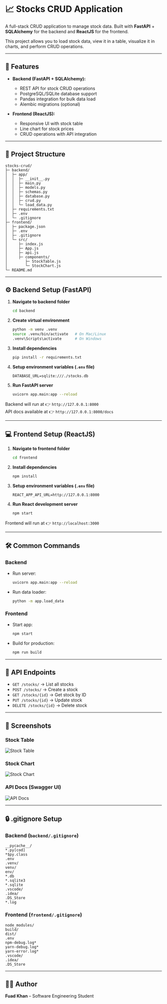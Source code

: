 # 📈 Stocks CRUD Application

A full-stack CRUD application to manage stock data. Built with **FastAPI** + **SQLAlchemy** for the backend and **ReactJS** for the frontend.  

This project allows you to load stock data, view it in a table, visualize it in charts, and perform CRUD operations.

---

## 🚀 Features

- **Backend (FastAPI + SQLAlchemy):**
  - REST API for stock CRUD operations
  - PostgreSQL/SQLite database support
  - Pandas integration for bulk data load
  - Alembic migrations (optional)

- **Frontend (ReactJS):**
  - Responsive UI with stock table
  - Line chart for stock prices
  - CRUD operations with API integration

---

## 📂 Project Structure

```
stocks-crud/
├─ backend/
│  ├─ app/
│  │  ├─ __init__.py
│  │  ├─ main.py
│  │  ├─ models.py
│  │  ├─ schemas.py
│  │  ├─ database.py
│  │  ├─ crud.py
│  │  └─ load_data.py
│  ├─ requirements.txt
│  ├─ .env
│  └─ .gitignore
├─ frontend/
│  ├─ package.json
│  ├─ .env
│  ├─ .gitignore
│  └─ src/
│     ├─ index.js
│     ├─ App.js
│     ├─ api.js
│     ├─ components/
│        ├─ StockTable.js
│        └─ StockChart.js
└─ README.md
```

---

## ⚙️ Backend Setup (FastAPI)

1. **Navigate to backend folder**
   ```bash
   cd backend
   ```

2. **Create virtual environment**
   ```bash
   python -m venv .venv
   source .venv/bin/activate   # On Mac/Linux
   .venv\Scripts\activate      # On Windows
   ```

3. **Install dependencies**
   ```bash
   pip install -r requirements.txt
   ```

4. **Setup environment variables (`.env` file)**
   ```
   DATABASE_URL=sqlite:///./stocks.db
   ```

5. **Run FastAPI server**
   ```bash
   uvicorn app.main:app --reload
   ```

Backend will run at 👉 `http://127.0.0.1:8000`  
API docs available at 👉 `http://127.0.0.1:8000/docs`

---

## 💻 Frontend Setup (ReactJS)

1. **Navigate to frontend folder**
   ```bash
   cd frontend
   ```

2. **Install dependencies**
   ```bash
   npm install
   ```

3. **Setup environment variables (`.env` file)**
   ```
   REACT_APP_API_URL=http://127.0.0.1:8000
   ```

4. **Run React development server**
   ```bash
   npm start
   ```

Frontend will run at 👉 `http://localhost:3000`

---

## 🛠️ Common Commands

### Backend

* Run server:
  ```bash
  uvicorn app.main:app --reload
  ```

* Run data loader:
  ```bash
  python -m app.load_data
  ```

### Frontend

* Start app:
  ```bash
  npm start
  ```

* Build for production:
  ```bash
  npm run build
  ```

---

## 📝 API Endpoints

* `GET /stocks/` → List all stocks  
* `POST /stocks/` → Create a stock  
* `GET /stocks/{id}` → Get stock by ID  
* `PUT /stocks/{id}` → Update stock  
* `DELETE /stocks/{id}` → Delete stock  

---

## 📸 Screenshots

### Stock Table
![Stock Table](screenshots/stock-table.png)

### Stock Chart
![Stock Chart](screenshots/stock-chart.png)

### API Docs (Swagger UI)
![API Docs](screenshots/api-docs.png)

---

## 🔒 .gitignore Setup

### Backend (`backend/.gitignore`)
```
__pycache__/
*.py[cod]
*$py.class
.env
.venv/
venv/
env/
*.db
*.sqlite3
*.sqlite
.vscode/
.idea/
.DS_Store
*.log
```

### Frontend (`frontend/.gitignore`)
```
node_modules/
build/
dist/
.env
npm-debug.log*
yarn-debug.log*
yarn-error.log*
.vscode/
.idea/
.DS_Store
```

---

## 👨‍💻 Author

**Fuad Khan** – Software Engineering Student
